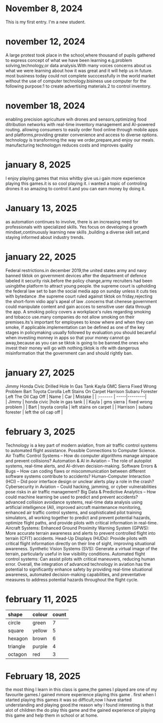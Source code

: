 # November 8, 2024
This is my first entry. I'm a new student.
# november 12, 2024
A large protest took place in the school,where thousand of pupils gathered to express concept of what we have been learning e.g,problem solving,technology,or data analysis.With many voices concerns about us what we were learning about how it was great and it  will help us in future.
most business today could not complete succcessfully in the world market without the use of computer technology.bisiness use computer for the following purpose:1 to create advertising materials.2 to control inventory.
# november 18, 2024
enabling precision agriculture wih drones and sensors,optimizing food ditribution networks with real-time inventory management and AI-powered routing.
allowing consumers to easily order food online through mobile apps and platforms,providing greater convenience and access to diverse options.
technology is transforming the way we order,prepare,and enjoy our meals.
manufacturing technologyn reduces costs and improves quality
 # january 8, 2025
 l enjoy playing games that miss whitby give us.i gain more experience playing this games.it is so cool playing it.
 i wanted a topic of controling drones it so amazing to control it.and you can earn money by doing it.
 # January  13, 2025
 as automation continues  to involve,  there is an increasing  need for professionals with specialized  skills.
 Yes
 focus on developing  a growth  mindset,continuously  learning  new skills ,building  a diverse  skill  set,and staying informed  about industry  trends.
 # january 22, 2025
   Federal restrictions.in december 2019,the united states army and navy banned tiktok on government devices after the department of defence labeled it security risk.before the policy change,army recruiters had been  usingbthe platform to attract young people.
   the supreme court is upholding the federal law set to ban the social media app on sunday unless it cuts ties with bytedance .the supreme court ruled against tiktok on friday,rejecting the short-form vidio app's apeal of law .concerns that chenese government could manipulate content and gain accces to sensitive user data through the app.
   A smoking policy covers a workplace's rules regarding smoking and tobacco use.many companies do not allow smoking on their premises.its's important for employees to know where and when they can smoke, if applicable.implementation can be defined as one of the key stages in policymaking usually followed by evaluation.you should becareful when investing monney in apps so that your money cannot go  away,because as you can se tiktok is going to be banned.the ones who invest their money will go with nothing.tiktok is rife with dangerous misinformation that the government can and should rightly ban.
   # january 27, 2025
   Jimmy	Honda Civic	Drilled Hole In Gas Tank
Kayla	GMC Sierra	Fixed Wrong Problem
Bart	Toyota Corolla	Left Stains On Carpet
Harrison	Subaru Forester	Left The Oil Cap Off
| Name     | Car | Mistake |
| :------- | -----|---------|      
| Jimmy    | honda civic     |hole in gas tank         |
| Kayla    | gms sierra    |  fixed wrong problem       |
| Bart     | toyota corolla    | left stains on carpet        |
| Harrison |  subaru forester   |  left the oil cap off       |
 # february 3, 2025
 Technology is a key part of modern aviation, from air traffic control systems to automated flight assistance. Possible Connections to Computer Science.
Air Traffic Control Systems – How do computer algorithms manage airspace and prevent collisions?
Automation & AI in Aviation – The role of autopilot systems, real-time alerts, and AI-driven decision-making.
Software Errors & Bugs – How can coding flaws or miscommunication between different software systems contribute to accidents?
Human-Computer Interaction (HCI) – Did poor interface design or unclear alerts play a role in the crash?
Cybersecurity in Aviation – Could hacking, jamming, or cyber vulnerabilities pose risks in air traffic management?
Big Data & Predictive Analytics – How could machine learning be used to predict and prevent accidents?  advanced collision avoidance systems, real-time data analysis using artificial intelligence (AI), improved aircraft maintenance monitoring, enhanced air traffic control systems, and sophisticated pilot training simulators, all working together to predict and prevent potential hazards, optimize flight paths, and provide pilots with critical information in real-time. 
 Aircraft Systems:
Enhanced Ground Proximity Warning System (GPWS): More accurate terrain awareness and alerts to prevent controlled flight into terrain (CFIT) accidents. 
Head-Up Displays (HUDs): Provide pilots with critical flight information directly on their line of sight, improving situational awareness. 
Synthetic Vision Systems (SVS): Generate a virtual image of the terrain, particularly useful in low visibility conditions. 
Automated flight control systems: Can assist pilots with critical maneuvers, reducing human error. 
Overall, the integration of advanced technology in aviation has the potential to significantly enhance safety by providing real-time situational awareness, automated decision-making capabilities, and preventative measures to address potential hazards throughout the flight cycle. 
 # february 11, 2025
| shape        | colour       | count        |
| :------------| -------------|--------------|      
|circle        | green        | 7            |
|square        | yellow       | 5            |
|hexagon       | brown        | 6            |
|triangle      | purple       | 4            |
|octagon       | red          | 3            |
 # February 18, 2025
 the most thing l learn in this class is  game,the  games l played are one of my favourite games.l gained mmore experience playing this game .
 first when l started playing this games  it was so difficult,now l have started  understanding and playing good.the reason why l found interesting is that alot of children  the do play this game and the gained experience of playing this game and  help them  in school or at  home.



   
   
 
